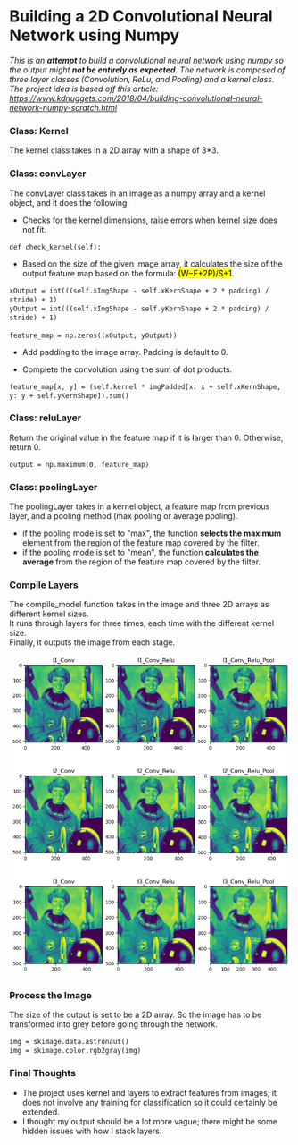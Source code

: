 # Building a 2D Convolutional Neural Network using Numpy

*This is an **attempt** to build a convolutional neural network using numpy so the output might **not be entirely as expected**. The network is composed of three layer classes (Convolution, ReLu, and Pooling) and a kernel class. The project idea is based off this article: https://www.kdnuggets.com/2018/04/building-convolutional-neural-network-numpy-scratch.html*

### Class: Kernel
The kernel class takes in a 2D array with a shape of 3*3.

### Class: convLayer
The convLayer class takes in an image as a numpy array and a kernel object, and it does the following:
* Checks for the kernel dimensions, raise errors when kernel size does not fit.
```
def check_kernel(self):
```

* Based on the size of the given image array, it calculates the size of the output feature map based on the formula: <mark>(W−F+2P)/S+1</mark>.
```
xOutput = int(((self.xImgShape - self.xKernShape + 2 * padding) / stride) + 1)
yOutput = int(((self.xImgShape - self.yKernShape + 2 * padding) / stride) + 1)

feature_map = np.zeros((xOutput, yOutput))
``` 

* Add padding to the image array. Padding is default to 0.

* Complete the convolution using the sum of dot products. 
```
feature_map[x, y] = (self.kernel * imgPadded[x: x + self.xKernShape, y: y + self.yKernShape]).sum()
``` 

### Class: reluLayer
Return the original value in the feature map if it is larger than 0.
Otherwise, return 0.
```
output = np.maximum(0, feature_map)
```

### Class: poolingLayer
The poolingLayer takes in a kernel object, a feature map from previous layer, and a pooling method (max pooling or average pooling).
* if the pooling mode is set to "max", the function **selects the maximum** element from the region of the feature map covered by the filter.
* if the pooling mode is set to "mean", the function **calculates the average** from the region of the feature map covered by the filter.

### Compile Layers
The compile_model function takes in the image and three 2D arrays as different kernel sizes.
<br>It runs through layers for three times, each time with the different kernel size. <br>Finally, it outputs the image from each stage.

![plot](output.png)

### Process the Image
The size of the output is set to be a 2D array. So the image has to be transformed into grey before going through the network.
```
img = skimage.data.astronaut()
img = skimage.color.rgb2gray(img)
```

### Final Thoughts
* The project uses kernel and layers to extract features from images; it does not involve any training for classification so it could certainly be extended. 
* I thought my output should be a lot more vague; there might be some hidden issues with how I stack layers.